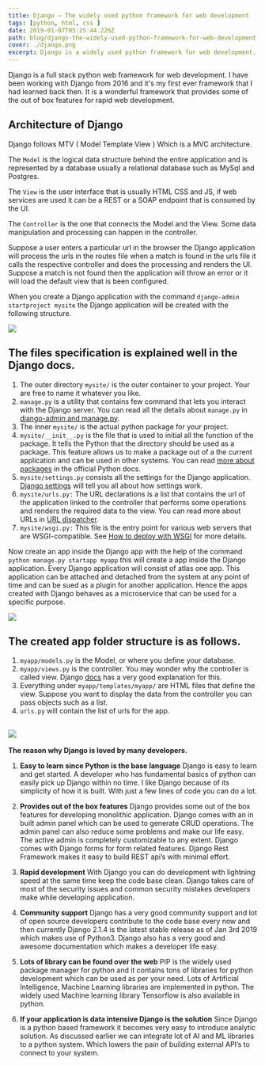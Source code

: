 ```yaml
---
title: Django – The widely used python framework for web development
tags: [python, html, css ]
date: 2019-01-07T05:25:44.226Z
path: blog/django-the-widely-used-python-framework-for-web-development
cover: ./django.png
excerpt: Django is a widely used python framework for web development. Learn what makes django so popular for backend development and why many startups and Tech giants prefer Django.
---
```


Django is a full stack python web framework for web development. I have been working with Django from 2016 and it's my first ever framework that I had learned back then. It is a wonderful framework that provides some of the out of box features for rapid web development.

## Architecture of Django

Django follows MTV ( Model Template View ) Which is a MVC architecture.

The `Model` is the logical data structure behind the entire application and is represented by a database usually a relational database such as MySql and Postgres.

The `View` is the user interface that is usually HTML CSS and JS, if web services are used it can be a REST or a SOAP endpoint that is consumed by the UI.

The `Controller` is the one that connects the Model and the View. Some data manipulation and processing can happen in the  controller.

Suppose a user enters a particular url in the browser the Django application will process the urls in the routes file when a match is found in the urls file it calls the respective controller and does the processing and renders the UI. Suppose a match is not found then the application will throw an error or it will load the default view that is been configured.

When you create a Django application with the command `django-admin startproject mysite` the Django application will be created with the following structure.

![](./django-folder.png)

## The files specification is explained well in the Django docs.

1. The outer directory `mysite/` is the outer container to your project. Your are free to name it whatever you like.
2. `manage.py` is a utility that contains few command that lets you interact with the Django server. You can read all the details about `manage.py` in [django-admin and manage.py](https://docs.djangoproject.com/en/3.1/ref/django-admin/).
3. The inner `mysite/` is the actual python package for your project.
4. `mysite/__init__.py` is the file that is used to initial all the function of the package. It tells the Python that the directory should be used as a package. This feature allows us to make a package out of a the current application and can be used in other systems. You can read [more about packages](https://docs.python.org/3/tutorial/modules.html#tut-packages) in the official Python docs.
5. `mysite/settings.py` consists all the settings for the Django application. [Django settings](https://docs.djangoproject.com/en/3.1/topics/settings/) will tell you all about how settings work.
6. `mysite/urls.py:` The URL declarations is a list that contains the url of the application linked to the controller  that performs some operations and renders the required data to the view. You can read more about URLs in [URL dispatcher](https://docs.djangoproject.com/en/3.1/topics/http/urls/).
7. `mysite/wsgi.py:` This file is the entry point for various web servers that are WSGI-compatible. See [How to deploy with WSGI](https://docs.djangoproject.com/en/3.1/howto/deployment/wsgi/) for more details.

Now create an app inside the Django app with the help of the command `python manage.py startapp myapp` this will create a app inside the Django application. Every Django application will consist of atlas one app. This application can be attached and detached from the system at any point of time and can be sued as a plugin for another application. Hence the apps created with Django behaves as a microservice that can be used for a specific purpose.

![](./django-app.png)

## The created app folder structure is as follows.

1. `myapp/models.py` is the Model, or where you define your database.
2. `myapp/views.py` is the controller. You may wonder why the controller is called view. Django [docs](https://docs.djangoproject.com/en/3.1/faq/general/#django-appears-to-be-a-mvc-framework-but-you-call-the-controller-the-view-and-the-view-the-template-how-come-you-don-t-use-the-standard-names) has a very good explanation for this.
3. Everything under `myapp/templates/myapp/` are HTML files that define the view. Suppose you want to display the data from the controller you can pass objects such as a list.
4. `urls.py` will contain the list of urls for the app.

![](./django-files.png)
--
**The reason why Django is loved by many developers.**

1. **Easy to learn since Python is the base language** Django is easy to learn and get started. A developer who has fundamental basics of python can easily pick up Django within no time. I like Django because of its simplicity of how it is built. With just a few lines of code you can do a lot.

2. **Provides out of the box features** Django provides some out of the box features for developing monolithic application. Django comes with an in built admin panel which can be used to generate CRUD operations. The admin panel can also reduce some problems and make our life easy. The active admin is completely customizable to any extent. Django comes with Django forms for form related features. Django Rest Framework makes it easy to build REST api’s with minimal effort.

3. **Rapid development** With Django you can do development with lightning speed at the same time keep the code base clean. Django takes care of most of the security issues and common security mistakes developers make while developing application.

4. **Community support** Django has a very good community support and lot of open source developers contribute to the code base every now and then currently Django 2.1.4 is the latest stable release as of Jan 3rd 2019 which makes use of Python3. Django also has a very good and awesome documentation which makes a developer life easy.

5. **Lots of library can be found over the web** PIP is the widely used package manager for python and it contains tons of libraries for python development which can be used as per your need. Lots of Artificial Intelligence, Machine Learning libraries are implemented in python. The widely used Machine learning library Tensorflow is also available in python.

6. **If your application is data intensive Django is the solution** Since Django is a python based framework it becomes very easy to introduce analytic solution. As discussed earlier we can integrate lot of AI and ML libraries to a python system. Which lowers the pain of building external API’s to connect to your system.
